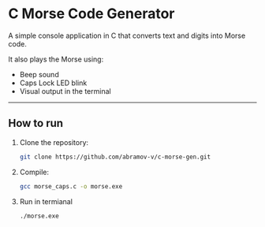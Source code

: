 # C Morse Code Generator

A simple console application in C that converts text and digits into Morse code.

It also plays the Morse using:
- Beep sound
- Caps Lock LED blink
- Visual output in the terminal

---

## How to run

1. Clone the repository:
   ```bash
   git clone https://github.com/abramov-v/c-morse-gen.git

2. Compile:
    ```bash
    gcc morse_caps.c -o morse.exe

3. Run in termianal
    ```bash
    ./morse.exe


